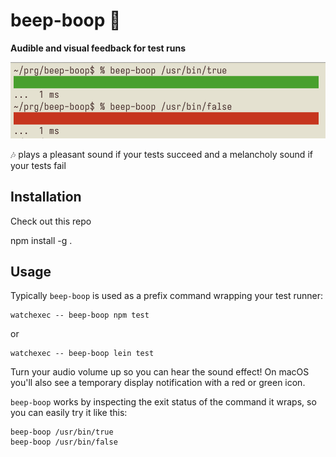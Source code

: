 # beep-boop 🤖

**Audible and visual feedback for test runs**

![screenshot](screenshot.png)

🎶 plays a pleasant sound if your tests succeed and a melancholy sound if your tests fail

## Installation

Check out this repo

npm install -g .

## Usage

Typically `beep-boop` is used as a prefix command wrapping your test runner:

```
watchexec -- beep-boop npm test
```

or 

```
watchexec -- beep-boop lein test
```

Turn your audio volume up so you can hear the sound effect! On macOS you'll also see a temporary display notification with a red or green icon.

`beep-boop` works by inspecting the exit status of the command it wraps, so you can easily try it like this:

```
beep-boop /usr/bin/true
beep-boop /usr/bin/false
```
